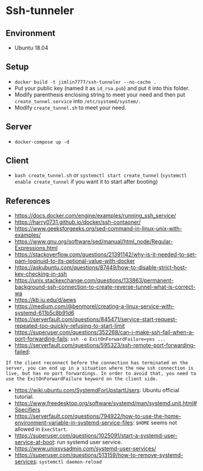 # Ssh-tunneler

## Environment
* Ubuntu 18.04

## Setup
* `docker build -t jimlin7777/ssh-tunneler --no-cache .`
* Put your public key (named it as `id_rsa.pub`) and put it into this folder.
* Modify parenthesis enclosing string to meet your need and then put `create_tunnel.service` into `/etc/systemd/system/`.
* Modify `create_tunnel.sh` to meet your need.

## Server
* `docker-compose up -d`

## Client
* `bash create_tunnel.sh` or `systemctl start create_tunnel` (`systemctl enable create_tunnel` if you want it to start after booting)

## References
* <https://docs.docker.com/engine/examples/running_ssh_service/>
* <https://harry0731.github.io/docker/ssh-contaoner/>
* <https://www.geeksforgeeks.org/sed-command-in-linux-unix-with-examples/>
* <https://www.gnu.org/software/sed/manual/html_node/Regular-Expressions.html>
* <https://stackoverflow.com/questions/21391142/why-is-it-needed-to-set-pam-loginuid-to-its-optional-value-with-docker>
* <https://askubuntu.com/questions/87449/how-to-disable-strict-host-key-checking-in-ssh>
* <https://unix.stackexchange.com/questions/133863/permanent-background-ssh-connection-to-create-reverse-tunnel-what-is-correct-wa>
* <https://kb.iu.edu/d/aews>
* <https://medium.com/@benmorel/creating-a-linux-service-with-systemd-611b5c8b91d6>
* <https://serverfault.com/questions/845471/service-start-request-repeated-too-quickly-refusing-to-start-limit>
* <https://superuser.com/questions/352268/can-i-make-ssh-fail-when-a-port-forwarding-fails>: `ssh -o ExitOnForwardFailure=yes ...`
* <https://serverfault.com/questions/595323/ssh-remote-port-forwarding-failed>:
```
If the client reconnect before the connection has terminated on the server, you can end up in a situation where the new ssh connection is live, but has no port forwardings. In order to avoid that, you need to use the ExitOnForwardFailure keyword on the client side.
```
* <https://wiki.ubuntu.com/SystemdForUpstartUsers>: Ubuntu official tutorial.
* <https://www.freedesktop.org/software/systemd/man/systemd.unit.html#Specifiers>
* <https://serverfault.com/questions/794922/how-to-use-the-home-environment-variable-in-systemd-service-files>: `$HOME` seems not allowed in `ExecStart`.
* <https://superuser.com/questions/1025091/start-a-systemd-user-service-at-boot>: run systemd user service.
* <https://www.unixsysadmin.com/systemd-user-services/>
* <https://superuser.com/questions/513159/how-to-remove-systemd-services>: `systemctl daemon-reload`
